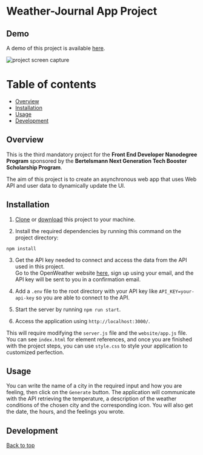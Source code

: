 # Weather-Journal App Project

## Demo

A demo of this project is available [here]().

![project screen capture](https://github.com/PatriciaFeio/udacity-weather-journal-app/blob/main/screen-capture.gif)

# Table of contents

[top]: #top

- [Overview](#overview)
- [Installation](#installation)
- [Usage](#usage)
- [Development](#development)

## Overview

This is the third mandatory project for the **Front End Developer Nanodegree Program** sponsored by the **Bertelsmann Next Generation Tech Booster Scholarship Program**.

The aim of this project is to create an asynchronous web app that uses Web API and user data to dynamically update the UI.

## Installation

1. [Clone](https://github.com/PatriciaFeio/udacity-weather-journal-app.git) or [download](udacity-weather-journal-app-main.zip) this project to your machine.

2. Install the required dependencies by running this command on the project directory:

```
npm install
```

3. Get the API key needed to connect and access the data from the API used in this project.<br>
   Go to the OpenWeather website [here](https://openweathermap.org/), sign up using your email, and the API key will be sent to you in a confirmation email.

4. Add a `.env` file to the root directory with your API key like `API_KEY=your-api-key` so you are able to connect to the API.

5. Start the server by running `npm run start`.

6. Access the application using `http://localhost:3000/`.

This will require modifying the `server.js` file and the `website/app.js` file. You can see `index.html` for element references, and once you are finished with the project steps, you can use `style.css` to style your application to customized perfection.

## Usage

You can write the name of a city in the required input and how you are feeling, then click on the `Generate` button. The application will communicate with the API retrieving the temperature, a description of the weather conditions of the chosen city and the corresponding icon. You will also get the date, the hours, and the feelings you wrote.

## Development



[Back to top][top]

